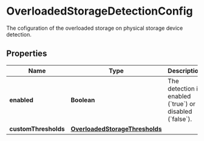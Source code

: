 

# OverloadedStorageDetectionConfig

The cofiguration of the overloaded storage on physical storage device detection.

## Properties

| Name | Type | Description | Notes |
|------------ | ------------- | ------------- | -------------|
|**enabled** | **Boolean** | The detection is enabled (&#x60;true&#x60;) or disabled (&#x60;false&#x60;). |  |
|**customThresholds** | [**OverloadedStorageThresholds**](OverloadedStorageThresholds.md) |  |  [optional] |



